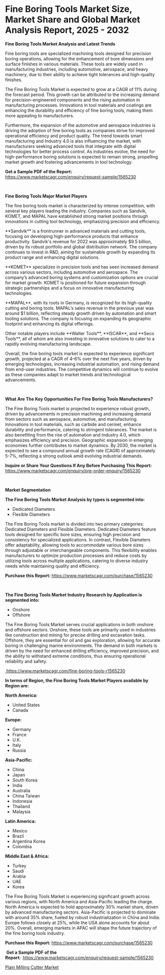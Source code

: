 <p><h1>Fine Boring Tools Market Size, Market Share and Global Market Analysis Report, 2025 - 2032</h1></p><p><strong>Fine Boring Tools Market Analysis and Latest Trends</strong></p>
<p><p>Fine boring tools are specialized machining tools designed for precision boring operations, allowing for the enhancement of bore dimensions and surface finishes in various materials. These tools are widely used in manufacturing industries, including automotive, aerospace, and heavy machinery, due to their ability to achieve tight tolerances and high-quality finishes.</p><p>The Fine Boring Tools Market is expected to grow at a CAGR of 11% during the forecast period. This growth can be attributed to the increasing demand for precision-engineered components and the rising automation in manufacturing processes. Innovations in tool materials and coatings are enhancing the durability and efficiency of fine boring tools, making them more appealing to manufacturers.</p><p>Furthermore, the expansion of the automotive and aerospace industries is driving the adoption of fine boring tools as companies strive for improved operational efficiency and product quality. The trend towards smart manufacturing and Industry 4.0 is also influencing the market, with manufacturers seeking advanced tools that integrate with digital technologies for better process control. As industries evolve, the need for high-performance boring solutions is expected to remain strong, propelling market growth and fostering advancements in tool technology.</p></p>
<p><strong>Get a Sample PDF of the Report:&nbsp;</strong> <a href="https://www.marketscagr.com/enquiry/request-sample/1565230?utm_campaign=2339&utm_medium=2&utm_source=Github&utm_content=ia&utm_term=16022025&utm_id=fine-boring-tools">https://www.marketscagr.com/enquiry/request-sample/1565230</a></p>
<p>&nbsp;</p>
<p><strong>Fine Boring Tools Major Market Players</strong></p>
<p><p>The fine boring tools market is characterized by intense competition, with several key players leading the industry. Companies such as Sandvik, KOMET, and MAPAL have established strong market positions through innovations in cutting tool technology, emphasizing precision and efficiency.</p><p>**Sandvik** is a frontrunner in advanced materials and cutting tools, focusing on developing high-performance products that enhance productivity. Sandvik's revenue for 2022 was approximately $9.5 billion, driven by its robust portfolio and global distribution network. The company continues to invest in R&D, aiming for sustainable growth by expanding its product range and enhancing digital solutions.</p><p>**KOMET** specializes in precision tools and has seen increased demand across various sectors, including automotive and aerospace. The company’s advanced boring systems and customization options are crucial for market growth. KOMET is positioned for future expansion through strategic partnerships and a focus on innovative manufacturing technologies.</p><p>**MAPAL**, with its roots in Germany, is recognized for its high-quality cutting and boring tools. MAPAL’s sales revenue in the previous year was around $1 billion, reflecting steady growth driven by automation and smart tooling solutions. The company is focusing on expanding its geographic footprint and enhancing its digital offerings.</p><p>Other notable players include **Walter Tools**, **ISCAR**, and **Seco Tools**, all of whom are also investing in innovative solutions to cater to a rapidly evolving manufacturing landscape. </p><p>Overall, the fine boring tools market is expected to experience significant growth, projected at a CAGR of 4–6% over the next five years, driven by emerging technologies, increasing industrial automation, and rising demand from end-user industries. The competitive dynamics will continue to evolve as these companies adapt to market trends and technological advancements.</p></p>
<p>&nbsp;</p>
<p><strong>What Are The Key Opportunities For Fine Boring Tools Manufacturers?</strong></p>
<p><p>The Fine Boring Tools market is projected to experience robust growth, driven by advancements in precision machining and increasing demand from sectors such as aerospace, automotive, and manufacturing. Innovations in tool materials, such as carbide and cermet, enhance durability and performance, catering to stringent tolerances. The market is also benefiting from the rise of automation and Industry 4.0, which emphasizes efficiency and precision. Geographic expansion in emerging economies further contributes to market dynamics. By 2030, the market is expected to see a compound annual growth rate (CAGR) of approximately 5-7%, reflecting a strong outlook amid evolving industrial demands.</p></p>
<p><strong>Inquire or Share Your Questions If Any Before Purchasing This Report:</strong> <a href="https://www.marketscagr.com/enquiry/pre-order-enquiry/1565230?utm_campaign=2339&utm_medium=2&utm_source=Github&utm_content=ia&utm_term=16022025&utm_id=fine-boring-tools">https://www.marketscagr.com/enquiry/pre-order-enquiry/1565230</a></p>
<p>&nbsp;</p>
<p><strong>Market Segmentation</strong></p>
<p><strong>The Fine Boring Tools Market Analysis by types is segmented into:</strong></p>
<p><ul><li>Dedicated Diameters</li><li>Flexible Diameters</li></ul></p>
<p><p>The Fine Boring Tools market is divided into two primary categories: Dedicated Diameters and Flexible Diameters. Dedicated Diameters feature tools designed for specific bore sizes, ensuring high precision and consistency for specialized applications. In contrast, Flexible Diameters offer adaptability, allowing tools to accommodate various bore sizes through adjustable or interchangeable components. This flexibility enables manufacturers to optimize production processes and reduce costs by utilizing tools across multiple applications, catering to diverse industry needs while maintaining quality and efficiency.</p></p>
<p><strong>Purchase this Report:&nbsp;</strong><a href="https://www.marketscagr.com/purchase/1565230?utm_campaign=2339&utm_medium=2&utm_source=Github&utm_content=ia&utm_term=16022025&utm_id=fine-boring-tools">https://www.marketscagr.com/purchase/1565230</a></p>
<p>&nbsp;</p>
<p><strong>The Fine Boring Tools Market Industry Research by Application is segmented into:</strong></p>
<p><ul><li>Onshore</li><li>Offshore</li></ul></p>
<p><p>The Fine Boring Tools Market serves crucial applications in both onshore and offshore sectors. Onshore, these tools are primarily used in industries like construction and mining for precise drilling and excavation tasks. Offshore, they are essential for oil and gas exploration, allowing for accurate boring in challenging marine environments. The demand in both markets is driven by the need for enhanced drilling efficiency, improved precision, and the ability to withstand extreme conditions, thus ensuring operational reliability and safety.</p></p>
<p><a href="https://www.marketscagr.com/fine-boring-tools-r1565230?utm_campaign=2339&utm_medium=2&utm_source=Github&utm_content=ia&utm_term=16022025&utm_id=fine-boring-tools">&nbsp;https://www.marketscagr.com/fine-boring-tools-r1565230</a></p>
<p><strong>In terms of Region, the Fine Boring Tools Market Players available by Region are:</strong></p>
<p>
    <p> <strong> North America: </strong>
        <ul>
            <li>United States</li>
            <li>Canada</li>
        </ul>
        </p> 
    <p> <strong> Europe: </strong>
        <ul>
            <li>Germany</li>
            <li>France</li>
            <li>U.K.</li>
            <li>Italy</li>
            <li>Russia</li>
        </ul>
        </p> 
    <p> <strong> Asia-Pacific: </strong>
        <ul>
            <li>China</li>
            <li>Japan</li>
            <li>South Korea</li>
            <li>India</li>
            <li>Australia</li>
            <li>China Taiwan</li>
            <li>Indonesia</li>
            <li>Thailand</li>
            <li>Malaysia</li>
        </ul>
        </p> 
    <p> <strong> Latin America: </strong>
        <ul>
            <li>Mexico</li>
            <li>Brazil</li>
            <li>Argentina Korea</li>
            <li>Colombia</li>
        </ul>
        </p> 
    <p> <strong> Middle East & Africa: </strong>
        <ul>
            <li>Turkey</li>
            <li>Saudi</li>
            <li>Arabia</li>
            <li>UAE</li>
            <li>Korea</li>
        </ul>
    </p>
    </p>
<p><p>The Fine Boring Tools Market is experiencing significant growth across various regions, with North America and Asia-Pacific leading the charge. North America is expected to hold approximately 30% market share, driven by advanced manufacturing sectors. Asia-Pacific is projected to dominate with around 35% share, fueled by robust industrialization in China and India. Europe follows closely at 25%, while the USA alone accounts for about 20%. Overall, emerging markets in APAC will shape the future trajectory of the fine boring tools industry.</p></p>
<p><strong>Purchase this Report: </strong><a href="https://www.marketscagr.com/purchase/1565230?utm_campaign=2339&utm_medium=2&utm_source=Github&utm_content=ia&utm_term=16022025&utm_id=fine-boring-tools">https://www.marketscagr.com/purchase/1565230</a></p>
<p>&nbsp;<strong>Get a Sample PDF of the Report:&nbsp;&nbsp;</strong><a href="https://www.marketscagr.com/enquiry/request-sample/1565230?utm_campaign=2339&utm_medium=2&utm_source=Github&utm_content=ia&utm_term=16022025&utm_id=fine-boring-tools">https://www.marketscagr.com/enquiry/request-sample/1565230</a></p>
<p><strong></strong></p>
<p><p><a href="https://github.com/sungbruington660/Market-Research-Report-List-1/blob/main/plain-milling-cutter-market.md?utm_campaign=2339&utm_medium=2&utm_source=Github&utm_content=ia&utm_term=16022025&utm_id=fine-boring-tools">Plain Milling Cutter Market</a></p></p>